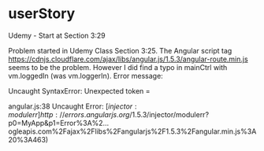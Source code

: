 # userStory

Udemy - Start at Section 3:29


Problem started in Udemy Class Section 3:25. The Angular script tag https://cdnjs.cloudflare.com/ajax/libs/angular.js/1.5.3/angular-route.min.js
seems to be the problem. However I did find a typo in mainCtrl with vm.loggedIn (was vm.loggerIn).
Error message:

  Uncaught SyntaxError: Unexpected token =

  angular.js:38 Uncaught Error: [$injector:modulerr] http://errors.angularjs.org/1.5.3/$injector/modulerr?p0=MyApp&p1=Error%3A%2…ogleapis.com%2Fajax%2Flibs%2Fangularjs%2F1.5.3%2Fangular.min.js%3A20%3A463)
